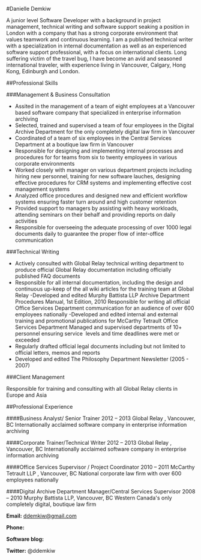 
#Danielle Demkiw

A junior level Software Developer with a background in project management, technical writing and software support seaking a position in London with a company that has a strong corporate environment that values teamwork and continuous learning. I am a published technical writer with a specialization in internal documentation as well as an experienced software support professional, with a focus on international clients. Long suffering victim of the travel bug, I have become an avid and seasoned international traveler, with experience living in  Vancouver, Calgary, Hong Kong, Edinburgh and London. 

##Professional Skills

###Management & Business Consultation

- Assited in the management of a team of eight employees at a Vancouver based software company that specialized in enterprise information archiving
- Selected, trained and supervised a team of four employees in the Digital Archive Department for the only completely digital law firm in Vancouver
- Coordinated of a team of six employees in the Central Services Department at a boutique law firm in Vancouver
- Responsible for designing and implementing internal processes and procedures for for teams from six to twenty employees in various corporate environments
- Worked closely with manager on various department projects including hiring new personnel, training for new software lauches, designing effective procedures for CRM systems and implementing effective cost management systems
- Analyzed office procedures and designed new and efficient workflow systems ensuring faster turn around and high customer retention
- Provided support to managers by assisting with heavy workloads, attending seminars on their behalf and providing reports on daily activities
- Responsible for overseeing the adequate processing of over 1000 legal documents daily to guarantee the proper flow of inter-office communication


###Technical Writing 

- Actively consulted with Global Relay technical writing department to produce official Global Relay documentation including officially published FAQ documents
- Responsible for all internal documentation, including the design and continuous up-keep of the all wiki articles for the training team at Global Relay
-Developed and edited Murphy Battista LLP Archive Department Procedures Manual, 1st Edition, 2010
Responsible for writing all official Office Services Department communication for an audience of over 600 employees nationally
-Developed and edited internal and external training and promotional publications for McCarthy Tetrault Office Services Department
Managed and supervised departments of 10+ personnel ensuring service  levels and time deadlines were met or exceeded
- Regularly drafted official legal documents including but not limited to official letters, memos and reports
- Developed and edited The Philosophy Department Newsletter (2005 - 2007)


###Client Management 

Responsible for training and consulting with all Global Relay clients in Europe and Asia




##Professional Experience 

####Business Analyst/ Senior Trainer	2012 – 2013
Global Relay , Vancouver, BC
Internationally acclaimed software company in enterprise information archiving


####Corporate Trainer/Technical Writer	2012 – 2013
Global Relay , Vancouver, BC
Internationally acclaimed software company in enterprise information archiving


####Office Services Supervisor / Project Coordinator	2010 – 2011
McCarthy Tetrault LLP , Vancouver, BC
National corporate law firm with over 600 employees nationally


####Digital Archive Department Manager/Central Services Supervisor 	2008 – 2010
Murphy Battista LLP, Vancouver, BC 
Western Canada's only completely digital, boutique law firm


__Email:__ ddemkiw@gmail.com

__Phone:__ 

__Software blog:__ 

__Twitter:__ @ddemkiw
